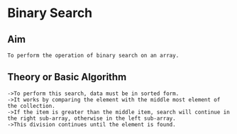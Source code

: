 # Binary Search
## Aim
    To perform the operation of binary search on an array.
## Theory or Basic Algorithm
    ->To perform this search, data must be in sorted form.
    ->It works by comparing the element with the middle most element of the collection.
    ->If the item is greater than the middle item, search will continue in the right sub-array, otherwise in the left sub-array.
    ->This division continues until the element is found.
